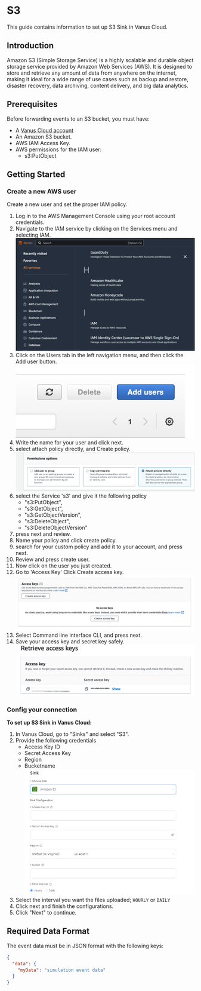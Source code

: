 # S3

This guide contains information to set up S3 Sink in Vanus Cloud.

## Introduction

Amazon S3 (Simple Storage Service) is a highly scalable and durable object storage service provided by Amazon Web Services (AWS). It is designed to store and retrieve any amount of data from anywhere on the internet, making it ideal for a wide range of use cases such as backup and restore, disaster recovery, data archiving, content delivery, and big data analytics.

## Prerequisites

Before forwarding events to an S3 bucket, you must have:

- A [Vanus Cloud account](https://cloud.vanus.ai)
- An Amazon S3 bucket.
- AWS IAM Access Key.
- AWS permissions for the IAM user:
  - s3:PutObject

## Getting Started
### Create a new AWS user
Create a new user and set the proper IAM policy.
1. Log in to the AWS Management Console using your root account credentials.
2. Navigate to the IAM service by clicking on the Services menu and selecting IAM.
   ![](img-aws/findIAM.png)
3. Click on the Users tab in the left navigation menu, and then click the Add user button.
   ![](img-aws/AddUser.png)
4. Write the name for your user and click next.
5. select attach policy directly, and Create policy.
   ![](img-aws/permissionoption.png)
6. select the Service 's3' and give it the following policy
    - "s3:PutObject",
    - "s3:GetObject",
    - "s3:GetObjectVersion",
    - "s3:DeleteObject",
    - "s3:DeleteObjectVersion"
7. press next and review.
8. Name your policy and click create policy.
9. search for your custom policy and add it to your account, and press next.
10. Review and press create user.
11. Now click on the user you just created.
12. Go to 'Access Key' Click Create access key.
    ![](img-aws/createAccesskey.png)
13. Select Command line interface CLI, and press next.
14. Save your access key and secret key safely.
    ![](img-aws/img.png)

### Config your connection
**To set up S3 Sink in Vanus Cloud:**

1. In Vanus Cloud, go to "Sinks" and select "S3".
2. Provide the following credentials
   - Access Key ID
   - Secret Access Key
   - Region
   - Bucketname
     ![](images/s3-sink.png)
3. Select the interval you want the files uploaded; `HOURLY` or `DAILY`
4. Click next and finish the configurations.
5. Click "Next" to continue.

## Required Data Format

The event data must be in JSON format with the following keys:

```json
{
  "data": {
    "myData": "simulation event data"
  }
}
```
